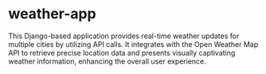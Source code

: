 # weather-app
 This Django-based application provides real-time weather updates for multiple cities by utilizing API calls. It integrates with the Open Weather Map API to retrieve precise location data and presents visually captivating weather information, enhancing the overall user experience.

